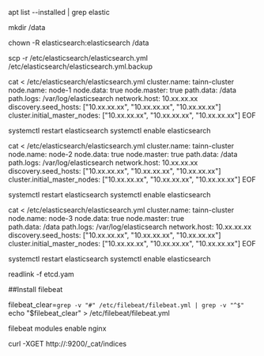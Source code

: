 apt list --installed | grep elastic

mkdir /data

chown -R elasticsearch:elasticsearch /data

scp -r /etc/elasticsearch/elasticsearch.yml /etc/elasticsearch/elasticsearch.yml.backup


cat <<EOF > /etc/elasticsearch/elasticsearch.yml
cluster.name: tainn-cluster
node.name: node-1
node.data: true
node.master: true
path.data: /data
path.logs: /var/log/elasticsearch
network.host: 10.xx.xx.xx
discovery.seed_hosts: ["10.xx.xx.xx", "10.xx.xx.xx", "10.xx.xx.xx"]
cluster.initial_master_nodes: ["10.xx.xx.xx", "10.xx.xx.xx", "10.xx.xx.xx"]
EOF

  systemctl restart elasticsearch
  systemctl enable elasticsearch

cat <<EOF > /etc/elasticsearch/elasticsearch.yml
cluster.name: tainn-cluster
node.name: node-2
node.data: true
node.master: true
path.data: /data
path.logs: /var/log/elasticsearch
network.host: 10.xx.xx.xx
discovery.seed_hosts: ["10.xx.xx.xx", "10.xx.xx.xx", "10.xx.xx.xx"]
cluster.initial_master_nodes: ["10.xx.xx.xx", "10.xx.xx.xx", "10.xx.xx.xx"]
EOF
  
  systemctl restart elasticsearch
  systemctl enable elasticsearch

cat <<EOF > /etc/elasticsearch/elasticsearch.yml
cluster.name: tainn-cluster
node.name: node-3
node.data: true
node.master: true  
path.data: /data
path.logs: /var/log/elasticsearch
network.host: 10.xx.xx.xx
discovery.seed_hosts: ["10.xx.xx.xx", "10.xx.xx.xx", "10.xx.xx.xx"]
cluster.initial_master_nodes: ["10.xx.xx.xx", "10.xx.xx.xx", "10.xx.xx.xx"]
EOF
  
  systemctl restart elasticsearch
  systemctl enable elasticsearch
  
readlink -f etcd.yam
  
##Install filebeat
  
filebeat_clear=`grep -v "#" /etc/filebeat/filebeat.yml | grep -v "^$"`
echo "$filebeat_clear" > /etc/filebeat/filebeat.yml

filebeat modules enable nginx
  
curl -XGET http://<IP>:9200/_cat/indices
